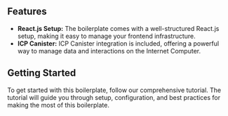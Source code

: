 ## Features

- **React.js Setup:** The boilerplate comes with a well-structured React.js setup, making it easy to manage your frontend infrastructure.
- **ICP Canister:** ICP Canister integration is included, offering a powerful way to manage data and interactions on the Internet Computer.

## Getting Started

To get started with this boilerplate, follow our comprehensive tutorial. The tutorial will guide you through setup, configuration, and best practices for making the most of this boilerplate.